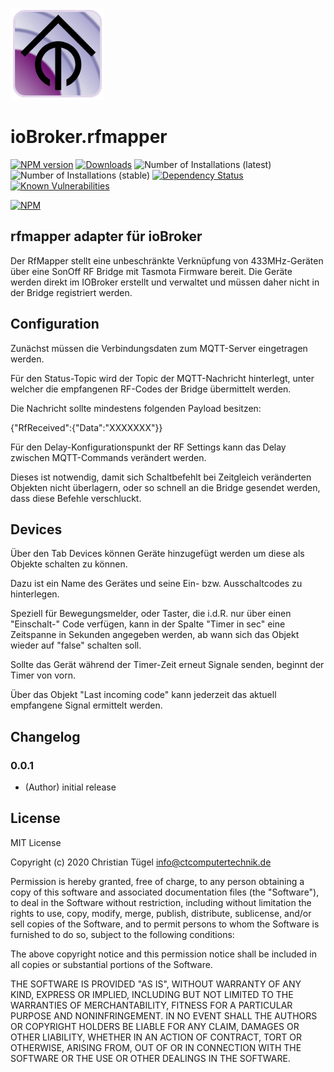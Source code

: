 ![Logo](admin/rfmapper.png)
# ioBroker.rfmapper

[![NPM version](http://img.shields.io/npm/v/iobroker.rfmapper.svg)](https://www.npmjs.com/package/iobroker.rfmapper)
[![Downloads](https://img.shields.io/npm/dm/iobroker.rfmapper.svg)](https://www.npmjs.com/package/iobroker.rfmapper)
![Number of Installations (latest)](http://iobroker.live/badges/rfmapper-installed.svg)
![Number of Installations (stable)](http://iobroker.live/badges/rfmapper-stable.svg)
[![Dependency Status](https://img.shields.io/david/Author/iobroker.rfmapper.svg)](https://david-dm.org/Nexder/iobroker.rfmapper)
[![Known Vulnerabilities](https://snyk.io/test/github/Nexder/ioBroker.rfmapper/badge.svg)](https://snyk.io/test/github/Author/ioBroker.rfmapper)

[![NPM](https://nodei.co/npm/iobroker.rfmapper.png?downloads=true)](https://nodei.co/npm/iobroker.rfmapper/)

## rfmapper adapter für ioBroker

Der RfMapper stellt eine unbeschränkte Verknüpfung von 433MHz-Geräten über eine SonOff RF Bridge mit Tasmota Firmware bereit. Die Geräte werden direkt im IOBroker erstellt und verwaltet und müssen daher nicht in der Bridge registriert werden.


## Configuration

Zunächst müssen die Verbindungsdaten zum MQTT-Server eingetragen werden.

Für den Status-Topic wird der Topic der MQTT-Nachricht hinterlegt, unter welcher die empfangenen RF-Codes der Bridge übermittelt werden.

Die Nachricht sollte mindestens folgenden Payload besitzen:

{"RfReceived":{"Data":"XXXXXXX"}}



Für den Delay-Konfigurationspunkt der RF Settings kann das Delay zwischen MQTT-Commands verändert werden.

Dieses ist notwendig, damit sich Schaltbefehlt bei Zeitgleich veränderten Objekten nicht überlagern, oder so schnell an die Bridge gesendet werden, dass diese Befehle verschluckt.



## Devices

Über den Tab Devices können Geräte hinzugefügt werden um diese als Objekte schalten zu können.

Dazu ist ein Name des Gerätes und seine Ein- bzw. Ausschaltcodes zu hinterlegen.

Speziell für Bewegungsmelder, oder Taster, die i.d.R. nur über einen "Einschalt-" Code verfügen, kann in der Spalte "Timer in sec" eine Zeitspanne in Sekunden angegeben werden, ab wann sich das Objekt wieder auf "false" schalten soll.

Sollte das Gerät während der Timer-Zeit erneut Signale senden, beginnt der Timer von vorn.



Über das Objekt "Last incoming code" kann jederzeit das aktuell empfangene Signal ermittelt werden.





## Changelog

### 0.0.1
* (Author) initial release

## License
MIT License

Copyright (c) 2020 Christian Tügel <info@ctcomputertechnik.de>

Permission is hereby granted, free of charge, to any person obtaining a copy
of this software and associated documentation files (the "Software"), to deal
in the Software without restriction, including without limitation the rights
to use, copy, modify, merge, publish, distribute, sublicense, and/or sell
copies of the Software, and to permit persons to whom the Software is
furnished to do so, subject to the following conditions:

The above copyright notice and this permission notice shall be included in all
copies or substantial portions of the Software.

THE SOFTWARE IS PROVIDED "AS IS", WITHOUT WARRANTY OF ANY KIND, EXPRESS OR
IMPLIED, INCLUDING BUT NOT LIMITED TO THE WARRANTIES OF MERCHANTABILITY,
FITNESS FOR A PARTICULAR PURPOSE AND NONINFRINGEMENT. IN NO EVENT SHALL THE
AUTHORS OR COPYRIGHT HOLDERS BE LIABLE FOR ANY CLAIM, DAMAGES OR OTHER
LIABILITY, WHETHER IN AN ACTION OF CONTRACT, TORT OR OTHERWISE, ARISING FROM,
OUT OF OR IN CONNECTION WITH THE SOFTWARE OR THE USE OR OTHER DEALINGS IN THE
SOFTWARE.